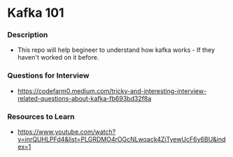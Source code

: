 # Kafka 101

### Description

- This repo will help begineer to understand how kafka works - If they haven't worked on it before.

### Questions for Interview

- https://codefarm0.medium.com/tricky-and-interesting-interview-related-questions-about-kafka-fb693bd32f8a

### Resources to Learn

- https://www.youtube.com/watch?v=inrQUHLPFd4&list=PLGRDMO4rOGcNLwoack4ZiTyewUcF6y6BU&index=1